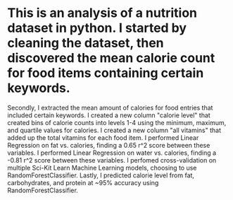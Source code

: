 # This is an analysis of a nutrition dataset in python. I started by cleaning the dataset, then discovered the mean calorie count for food items containing certain keywords. 





Secondly, I extracted the mean amount of calories for food entries that included certain keywords. I created a new column "calorie level" that created bins of calorie counts into levels 1-4 using the minimum, maximum, and quartile values for calories. I created a new column "all vitamins" that added up the total vitamins for each food item. I performed Linear Regression on fat vs. calories, finding a 0.65 r^2 score between these variables. I performed Linear Regression on water vs. calories, finding a -0.81 r^2 score between these variables. I perfomed cross-validation on multiple Sci-Kit Learn Machine Learning models, choosing to use RandomForestClassifier. Lastly, I predicted calorie level from fat, carbohydrates, and protein at ~95% accuracy using RandomForestClassifier.
